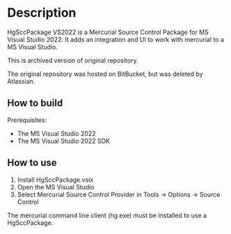 # Description

HgSccPackage VS2022 is a Mercurial Source Control Package for MS Visual Studio 2022.
It adds an integration and UI to work with mercurial to a MS Visual Studio.

This is archived version of original repository.

The original repository was hosted on BitBucket, but was deleted by Atlassian.

## How to build

Prerequisites:

- The MS Visual Studio 2022
- The MS Visual Studio 2022 SDK

## How to use

1. Install HgSccPackage.vsix
2. Open the MS Visual Studio
3. Select Mercurial Source Control Provider in Tools -> Options -> Source Control

The mercurial command line client (hg.exe) must be installed to use a HgSccPackage.
